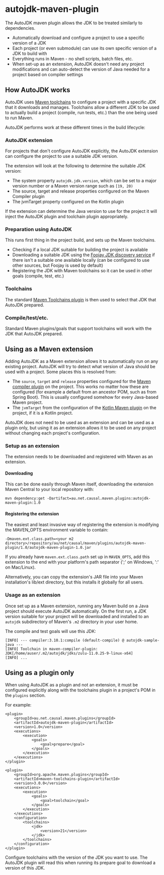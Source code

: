 # autojdk-maven-plugin

The AutoJDK maven plugin allows the JDK to be treated similarly
to dependencies.  

- Automatically download and configure a project to use a specific version of a JDK 
- Each project (or even submodule) can use its own specific version of a JDK to build with
- Everything runs in Maven - no shell scripts, batch files, etc.
- When set-up as an extension, AutoJDK doesn't need any project modifications and can 
  auto-detect the version of Java needed for a project based on compiler settings

## How AutoJDK works

AutoJDK uses [Maven toolchains](https://maven.apache.org/guides/mini/guide-using-toolchains.html)
to configure a project with a specific JDK that it downloads and manages.  Toolchains allow a
different JDK to be used to actually build a project (compile, run tests, etc.) 
than the one being used to run Maven.

AutoJDK performs work at these different times in the build lifecycle:

### AutoJDK extension

For projects that don't configure AutoJDK explicitly, the 
AutoJDK extension can configure the project to use a suitable
JDK version.  

The extension will look at the following to determine the suitable JDK version:

- The system property `autojdk.jdk.version`, which can be set to a major version number or a Maven version range such as `[19, 20)`
- The source, target and release properties configured on the Maven Compiler plugin
- The jvmTarget property configured on the Kotlin plugin

If the extension can determine the Java version to use for the project it will inject the AutoJDK plugin and 
toolchain plugin appropriately.

### Preparation using AutoJDK

This runs first thing in the project build, and sets up the Maven toolchains.

- Checking if a local JDK suitable for building the project is available
- Downloading a suitable JDK using the
  [Foojay JDK discovery service](https://github.com/foojayio/discoapi)
  if there isn't a suitable one available locally
  (can be configured to use other sources, but Foojay is used by default)
- Registering the JDK with Maven toolchains so it can be used in other goals (compile, test, etc.)

### Toolchains

The standard [Maven Toolchains plugin](https://maven.apache.org/plugins/maven-toolchains-plugin/)
is then used to select that JDK that AutoJDK prepared.

### Compile/test/etc.

Standard Maven plugins/goals that support toolchains will work
with the JDK that AutoJDK prepared.

## Using as a Maven extension

Adding AutoJDK as a Maven extension allows it to automatically run
on any existing project.  AutoJDK will try to detect what version of Java
should be used with a project.  Some places this is resolved from:

- The `source`, `target` and `release` properties configured for the
  [Maven compiler plugin](https://maven.apache.org/plugins/maven-compiler-plugin/)
  on the project.  This works no matter how these are configured
  (for example a default from an ancestor POM, such as from Spring Boot).
  This is usually configured somehow for every Java-based Maven project.
- The `jvmTarget` from the configuration of the 
  [Kotlin Maven plugin](https://kotlinlang.org/docs/maven.html) 
  on the project, if it is a Kotlin project.

AutoJDK does not need to be used as an extension and can be used as a plugin only,
but using it as an extension allows it to be used on any project without changing
each project's configuration.

### Setup as an extension

The extension needs to be downloaded and registered with Maven as an extension.

#### Downloading
This can be done easily through Maven itself, downloading the extension Maven Central to your local repository with:

```
mvn dependency:get -Dartifact=au.net.causal.maven.plugins:autojdk-maven-plugin:1.0
```

#### Registering the extension
The easiest and least invasive way of registering the extension is modifying the MAVEN_OPTS environment variable to contain:

```
-Dmaven.ext.class.path=<your m2 directory>/repository/au/net/causal/maven/plugins/autojdk-maven-plugin/1.0/autojdk-maven-plugin-1.0.jar
```

If you already have `maven.ext.class.path` set up in `MAVEN_OPTS`, add this extension to the end with your platform's 
path separator (';' on Windows, ':' on Mac/Linux).

Alternatively, you can copy the extension's JAR file into your Maven installation's lib/ext directory, 
but this installs it globally for all users.

### Usage as an extension

Once set up as a Maven extension, running any Maven build on a 
Java project should execute AutoJDK automatically.  On the first run,
a JDK version suitable for your project will be downloaded and installed
to an `autojdk` subdirectory of Maven's `.m2` directory in 
your user home.

The compile and test goals will use this JDK:

```
[INFO] --- compiler:3.10.1:compile (default-compile) @ autojdk-sample-java ---
[INFO] Toolchain in maven-compiler-plugin: JDK[/home/auser/.m2/autojdk/jdks/zulu-11.0.25-9-linux-x64]
[INFO] ...

```

## Using as a plugin only

When using AutoJDK as a plugin and not an extension, it must be 
configured explicitly along with the toolchains plugin in a project's POM
in the `plugins` section.

For example:

```
<plugin>
    <groupId>au.net.causal.maven.plugins</groupId>
    <artifactId>autojdk-maven-plugin</artifactId>
    <version>1.0</version>
    <executions>
        <execution>
            <goals>
                <goal>prepare</goal>
            </goals>
        </execution>
    </executions>
</plugin>

<plugin>
    <groupId>org.apache.maven.plugins</groupId>
    <artifactId>maven-toolchains-plugin</artifactId>
    <version>3.0.0</version>
    <executions>
        <execution>
            <goals>
                <goal>toolchain</goal>
            </goals>
        </execution>
    </executions>
    <configuration>
        <toolchains>
            <jdk>
                <version>21</version>
            </jdk>
        </toolchains>
    </configuration>
</plugin>
```

Configure toolchains with the version of the JDK you want to use.
The AutoJDK plugin will read this when running its prepare
goal to download a version of this JDK.